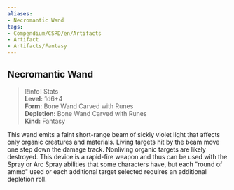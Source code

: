 ```yaml
---
aliases:
- Necromantic Wand
tags:
- Compendium/CSRD/en/Artifacts
- Artifact
- Artifacts/Fantasy
---
```


  
## Necromantic Wand  
>[!info] Stats  
> **Level:** 1d6+4  
> **Form:** Bone Wand Carved with Runes  
> **Depletion:** Bone Wand Carved with Runes  
> **Kind:** Fantasy
  
This wand emits a faint short-range beam of sickly violet light that affects only organic creatures and materials. Living targets hit by the beam move one step down the damage track. Nonliving organic targets are likely destroyed. This device is a rapid-fire weapon and thus can be used with the Spray or Arc Spray abilities that some characters have, but each "round of ammo" used or each additional target selected requires an additional depletion roll.